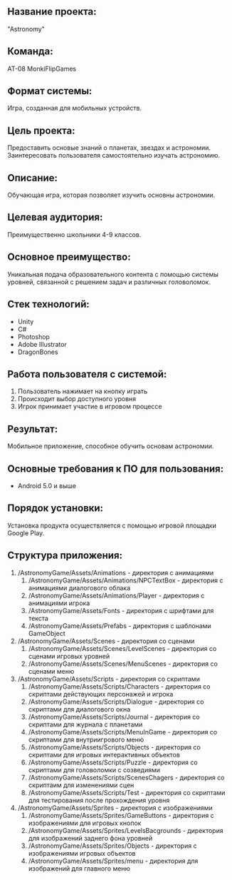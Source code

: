 ## Название проекта: 
"Astronomy"

## Команда: 
АТ-08 MonkiFlipGames

## Формат системы: 
Игра, созданная для мобильных устройств.

## Цель проекта:
Предоставить основые знаний о планетах, звездах и астрономии. Заинтересовать пользователя самостоятельно изучать астрономию.

## Описание:
Обучающая игра, которая позволяет изучить основны астрономии. 

## Целевая аудитория:
Преимущественно школьники 4-9 классов.

## Основное преимущество:
Уникальная подача образовательного контента с помощью системы уровней, связанной с решением задач и различных головоломок.

## Стек технологий: 
+ Unity
+ C#
+ Photoshop
+ Adobe Illustrator
+ DragonBones

## Работа пользователя с системой:
1. Пользователь нажимает на кнопку играть
2. Происходит выбор доступного уровня
3. Игрок принимает участие в игровом процессе

## Результат: 
Мобильное приложение, способное обучить основам астрономии.

## Основные требования к ПО для пользования:
- Android 5.0 и выше

## Порядок установки:
Установка продукта осуществляется с помощью игровой площадки Google Play.

## Структура приложения:
1. /AstronomyGame/Assets/Animations - директория с анимациями
    1. /AstronomyGame/Assets/Animations/NPCTextBox - директория с анимациями диалогового облака
    1. /AstronomyGame/Assets/Animations/Player - директория с анимациями игрока
    1. /AstronomyGame/Assets/Fonts - директория с шрифтами для текста
    1. /AstronomyGame/Assets/Prefabs - директория с шаблонами GameObject
4. /AstronomyGame/Assets/Scenes - директория со сценами
    1. /AstronomyGame/Assets/Scenes/LevelScenes - директория со сценами игровых уровней
    1. /AstronomyGame/Assets/Scenes/MenuScenes - директория со сценами меню
5. /AstronomyGame/Assets/Scripts - директория со скриптами
    1. /AstronomyGame/Assets/Scripts/Characters - директория со скриптами действующих персонажей и игрока
    1. /AstronomyGame/Assets/Scripts/Dialogue - директория со скриптами для диалогового окна
    1. /AstronomyGame/Assets/Scripts/Journal - директория со скриптами для журнала с планетами
    1. /AstronomyGame/Assets/Scripts/MenuInGame - директория со скриптами для внутриигрового меню
    1. /AstronomyGame/Assets/Scripts/Objects - директория со скриптами для игровых интерактивных объектов
    1. /AstronomyGame/Assets/Scripts/Puzzle - директория со скриптами для головоломки с созведиями
    1. /AstronomyGame/Assets/Scripts/ScenesChagers - директория со скриптаим для изменениями сцен
    1. /AstronomyGame/Assets/Scripts/Test - директория со скриптами для тестирования после прохождения уровня
6. /AstronomyGame/Assets/Sprites - директория с изображениями
    1. /AstronomyGame/Assets/Sprites/GameButtons - директория с изображениями для игровых кнопок
    1. /AstronomyGame/Assets/Sprites/LevelsBacgrounds - директория для изображений заднего фона уровней
    1. /AstronomyGame/Assets/Sprites/Objects - директория с изображениями игровых объектов
    1. /AstronomyGame/Assets/Sprites/menu - директория для изображений для главного меню
